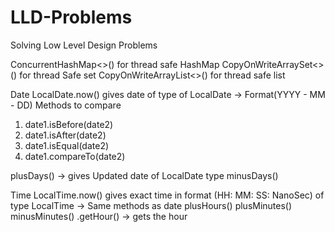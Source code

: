 # LLD-Problems
Solving Low Level Design Problems

ConcurrentHashMap<>() for thread safe HashMap
CopyOnWriteArraySet<>() for thread Safe set
CopyOnWriteArrayList<>() for thread safe list


Date
LocalDate.now() gives date of type of LocalDate -> Format(YYYY - MM - DD)
Methods to compare
1. date1.isBefore(date2)
2. date1.isAfter(date2)
3. date1.isEqual(date2)
4. date1.compareTo(date2)

plusDays() -> gives Updated date of LocalDate type
minusDays()

Time
LocalTime.now() gives exact time in format (HH: MM: SS: NanoSec) of type LocalTime
-> Same methods as date
plusHours()
plusMinutes()
minusMinutes()
.getHour() -> gets the hour



